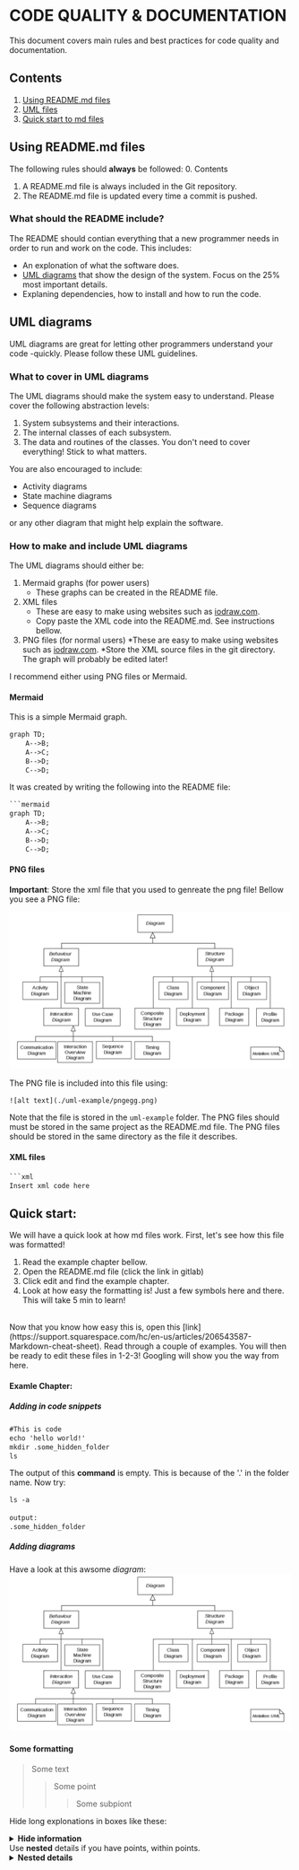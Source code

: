 # CODE QUALITY & DOCUMENTATION
This document covers main rules and best practices for code quality and documentation.

## Contents
1. [Using README.md files](#readme)
1. [UML files](#uml)
1. [Quick start to md files](#quick_start)

## Using README.md files <a name="readme"></a>
The following rules should <b>always</b> be followed:
0. Contents
1. A README.md file is always included in the Git repository.
2. The README.md file is updated every time a commit is pushed.

### What should the README include?
The README should contian everything that a new programmer needs in order to run and work on the code. This includes:
- An explonation of what the software does. 
- [UML diagrams](#uml) that show the design of the system. Focus on the 25% most important details.
- Explaning dependencies, how to install and how to run the code.



## UML diagrams <a name="uml"></a>
UML diagrams are great for letting other programmers understand your code -quickly. Please follow these UML guidelines.
### What to cover in UML diagrams
The UML diagrams should make the system easy to understand. Please cover the following abstraction levels:
1. System subsystems and their interactions.
2. The internal classes of each subsystem.
3. The data and routines of the classes.
You don't need to cover everything! Stick to what matters.

You are also encouraged to include:

- Activity diagrams
- State machine diagrams
- Sequence diagrams

or any other diagram that might help explain the software.

### How to make and include UML diagrams
The UML diagrams should either be:

1. Mermaid graphs (for power users)
	* These graphs can be created in the README file.
2. XML files
	* These are easy to make using websites such as [iodraw.com](https://www.iodraw.com).
	* Copy paste the XML code into the README.md. See instructions bellow.
3. PNG files (for normal users)
	*These are easy to make using websites such as [iodraw.com](https://www.iodraw.com).
	*Store the XML source files in the git directory. The graph will probably be edited later!

I recommend either using PNG files or Mermaid.

#### Mermaid 
This is a simple Mermaid graph.
```mermaid
graph TD;
    A-->B;
    A-->C;
    B-->D;
    C-->D;
```
It was created by writing the following into the README file:

```
```mermaid
graph TD;
    A-->B;
    A-->C;
    B-->D;
    C-->D;
```
 #### PNG files
<b>Important</b>: Store the xml file that you used to genreate the png file!
Bellow you see a PNG file:

![alt text](./uml-example/pngegg.png)

The PNG file is included into this file using:

```
![alt text](./uml-example/pngegg.png)

```

Note that the file is stored in the ` uml-example ` folder.
The PNG files should must be stored in the same project as the README.md file. The PNG files should be stored in the same directory as the file it describes.

#### XML files


```
```xml
Insert xml code here
```

## Quick start: <a name="quick_start"></a>
We will have a quick look at how md files work. First, let's see how this file was formatted!
1. Read the example chapter bellow.
1. Open the README.md file (click the link in gitlab) 
1. Click edit and find the example chapter.
1. Look at how easy the formatting is! Just a few symbols here and there. This will take 5 min to learn! 
<br>
Now that you know how easy this is, open this [link](https://support.squarespace.com/hc/en-us/articles/206543587-Markdown-cheat-sheet). Read through a couple of examples. You will then be ready to edit these files in 1-2-3! Googling will show you the way from here. 

#### Examle Chapter:
##### Adding in code snippets
```
#This is code
echo 'hello world!'
mkdir .some_hidden_folder
ls
```
The output of this **command** is empty. This is because of the '.' in the folder name. Now try:

```
ls -a

output:
.some_hidden_folder
```

##### Adding diagrams
Have a look at this awsome *diagram*:
![alt text](./uml-example/pngegg.png)

#### Some formatting
> Some text
>> Some point
>>> Some subpiont

Hide long explonations in boxes like these:
<details>
<summary><b>Hide information</b></summary>

1. Show longer explonations in here!

2. This makes the readme easier to read.

</details>
Use <b>nested</b> details if you have points, within points.

<details> 
<summary><b>Nested details</b></summary>
<blockquote>
	<details>
		<summary><b>Details</b></summary>
		Some content.
	</details>
	<details>
		<summary><b>Details</b></summary>
		Some content.
	</details>
</blockquote>
</details>

